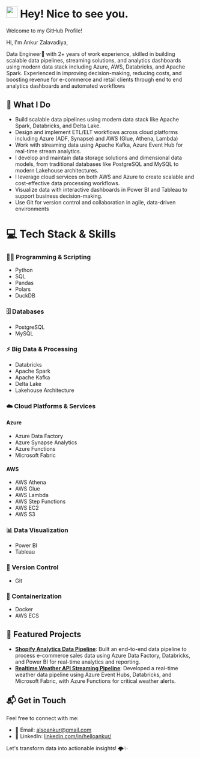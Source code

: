 # <img src="https://emojis.slackmojis.com/emojis/images/1531849430/4246/blob-sunglasses.gif?1531849430" width="30"/> Hey! Nice to see you.

Welcome to my GitHub Profile!

Hi, I'm Ankur Zalavadiya,

Data Engineer🚀 with 2+ years of work experience, skilled in building scalable data pipelines, streaming solutions, and analytics dashboards using modern data stack including Azure, AWS, Databricks, and Apache Spark. Experienced in improving decision-making, reducing costs, and boosting revenue for e-commerce and retail clients through end to end analytics dashboards and automated workflows

## 🔬 What I Do
- Build scalable data pipelines using modern data stack like Apache Spark, Databricks, and Delta Lake.
- Design and implement ETL/ELT workflows across cloud platforms including Azure (ADF, Synapse) and AWS (Glue, Athena, Lambda)
- Work with streaming data using Apache Kafka, Azure Event Hub for real-time stream analytics.
- I develop and maintain data storage solutions and dimensional data models, from traditional databases like PostgreSQL and MySQL to modern Lakehouse architectures.
- I leverage cloud services on both AWS and Azure to create scalable and cost-effective data processing workflows.
- Visualize data with interactive dashboards in Power BI and Tableau to support business decision-making.
- Use Git for version control and collaboration in agile, data-driven environments

# 💻 Tech Stack & Skills

### 🧑‍💻 Programming & Scripting
- Python
- SQL
- Pandas
- Polars
- DuckDB

### 🗄️ Databases
- PostgreSQL
- MySQL

### ⚡ Big Data & Processing
- Databricks
- Apache Spark
- Apache Kafka
- Delta Lake
- Lakehouse Architecture

### ☁️ Cloud Platforms & Services

#### Azure
- Azure Data Factory
- Azure Synapse Analytics
- Azure Functions
- Microsoft Fabric

#### AWS
- AWS Athena
- AWS Glue
- AWS Lambda
- AWS Step Functions
- AWS EC2
- AWS S3

### 📊 Data Visualization
- Power BI
- Tableau

### 🧬 Version Control
- Git

### 🐳 Containerization
- Docker
- AWS ECS


## 🚀 Featured Projects
- **[Shopify Analytics Data Pipeline](https://github.com/Anku1903/Shopify-Analytics-Data-Pipeline)**: Built an end-to-end data pipeline to process e-commerce sales data using Azure Data Factory, Databricks, and Power BI for real-time analytics and reporting.
- **[Realtime Weather API Streaming Pipeline](https://github.com/Anku1903/Realtime-WeatherAPI-Streaming-Pipeline)**: Developed a real-time weather data pipeline using Azure Event Hubs, Databricks, and Microsoft Fabric, with Azure Functions for critical weather alerts.

## 📬 Get in Touch
Feel free to connect with me:
- 📧 Email: [alsoankur@gmail.com](mailto:alsoankur@gmail.com)
- 💼 LinkedIn: [linkedin.com/in/helloankur/](https://www.linkedin.com/in/helloankur/)

Let's transform data into actionable insights! 🌩️✨
